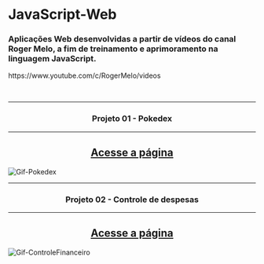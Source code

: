# JavaScript-Web
<h3>Aplicações Web desenvolvidas a partir de vídeos do canal Roger Melo, a fim de treinamento e aprimoramento na linguagem JavaScript.</h3>
<p>https://www.youtube.com/c/RogerMelo/videos</p>
<br>

<hr>
<h3 align="center">Projeto 01 - Pokedex</h3>
<hr>
<div align="center">
<h2>
<a href="https://marcus-projeto-pokedex.netlify.app/" target="_blank">Acesse a página</a>
</h2>
</div>

![Gif-Pokedex](https://user-images.githubusercontent.com/115600640/197432838-0f7eb537-4043-40b3-bf6b-21dc15f97aaf.gif)

<hr>
<h3 align="center">Projeto 02 - Controle de despesas</h3>
<hr>
<div align="center">
<h2>
<a href="https://marcus-projeto-controlefinanceiro.netlify.app/" target="_blank">Acesse a página</a>
</h2>
</div>

![Gif-ControleFinanceiro](https://user-images.githubusercontent.com/115600640/202512816-4deb456e-227c-43ac-9f0d-cc6c294e0be8.gif)

